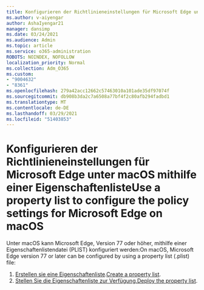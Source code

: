 ```yaml
---
title: Konfigurieren der Richtlinieneinstellungen für Microsoft Edge unter macOS mithilfe einer Eigenschaftenliste
ms.author: v-aiyengar
author: AshaIyengar21
manager: dansimp
ms.date: 03/24/2021
ms.audience: Admin
ms.topic: article
ms.service: o365-administration
ROBOTS: NOINDEX, NOFOLLOW
localization_priority: Normal
ms.collection: Adm_O365
ms.custom:
- "9004632"
- "8361"
ms.openlocfilehash: 279a42acc12662c57463010a101ade35df97074f
ms.sourcegitcommit: db908b3da2c7a6508a77bf4f2c80afb294fadbd1
ms.translationtype: MT
ms.contentlocale: de-DE
ms.lasthandoff: 03/29/2021
ms.locfileid: "51403853"
---
```

# <a name="use-a-property-list-to-configure-the-policy-settings-for-microsoft-edge-on-macos"></a><span data-ttu-id="1a775-102">Konfigurieren der Richtlinieneinstellungen für Microsoft Edge unter macOS mithilfe einer Eigenschaftenliste</span><span class="sxs-lookup"><span data-stu-id="1a775-102">Use a property list to configure the policy settings for Microsoft Edge on macOS</span></span>

<span data-ttu-id="1a775-103">Unter macOS kann Microsoft Edge, Version 77 oder höher, mithilfe einer Eigenschaftenlistendatei (PLIST) konfiguriert werden:</span><span class="sxs-lookup"><span data-stu-id="1a775-103">On macOS, Microsoft Edge version 77 or later can be configured by using a property list (.plist) file:</span></span>

1. <span data-ttu-id="1a775-104">[Erstellen sie eine Eigenschaftenliste](https://go.microsoft.com/fwlink/?linkid=2134726).</span><span class="sxs-lookup"><span data-stu-id="1a775-104">[Create a property list](https://go.microsoft.com/fwlink/?linkid=2134726).</span></span>
1. <span data-ttu-id="1a775-105">[Stellen Sie die Eigenschaftenliste zur Verfügung.](https://go.microsoft.com/fwlink/?linkid=2134727)</span><span class="sxs-lookup"><span data-stu-id="1a775-105">[Deploy the property list](https://go.microsoft.com/fwlink/?linkid=2134727).</span></span>
